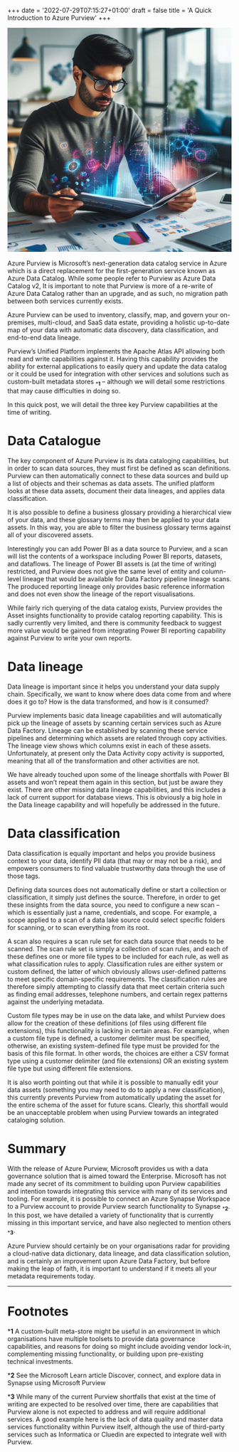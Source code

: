 +++
date = '2022-07-29T07:15:27+01:00'
draft = false
title = 'A Quick Introduction to Azure Purview'
+++

![Data Catalog](/images/2022/catalogue-of-data-ai-600.png)

Azure Purview is Microsoft’s next-generation data catalog service in Azure which is a direct replacement for the first-generation service known as Azure Data Catalog. While some people refer to Purview as Azure Data Catalog v2, It is important to note that Purview is more of a re-write of Azure Data Catalog rather than an upgrade, and as such, no migration path between both services currently exists.

Azure Purview can be used to inventory, classify, map, and govern your on-premises, multi-cloud, and SaaS data estate, providing a holistic up-to-date map of your data with automatic data discovery, data classification, and end-to-end data lineage.

Purview’s Unified Platform implements the Apache Atlas API allowing both read and write capabilities against it. Having this capability provides the ability for external applications to easily query and update the data catalog or it could be used for integration with other services and solutions such as custom-built metadata stores <sub>***1**</sub> – although we will detail some restrictions that may cause difficulties in doing so.

In this quick post, we will detail the three key Purview capabilities at the time of writing.

# Data Catalogue
The key component of Azure Purview is its data cataloging capabilities, but in order to scan data sources, they must first be defined as scan definitions. Purview can then automatically connect to these data sources and build up a list of objects and their schemas as data assets. The unified platform looks at these data assets, document their data lineages, and applies data classification.

It is also possible to define a business glossary providing a hierarchical view of your data, and these glossary terms may then be applied to your data assets. In this way, you are able to filter the business glossary terms against all of your discovered assets.

Interestingly you can add Power BI as a data source to Purview, and a scan will list the contents of a workspace including Power BI reports, datasets, and dataflows. The lineage of Power BI assets is (at the time of writing) restricted, and Purview does not give the same level of entity and column-level lineage that would be available for Data Factory pipeline lineage scans. The produced reporting lineage only provides basic reference information and does not even show the lineage of the report visualisations.

While fairly rich querying of the data catalog exists, Purview provides the Asset insights functionality to provide catalog reporting capability. This is sadly currently very limited, and there is community feedback to suggest more value would be gained from integrating Power BI reporting capability against Purview to write your own reports.

# Data lineage
Data lineage is important since it helps you understand your data supply chain. Specifically, we want to know where does data come from and where does it go to? How is the data transformed, and how is it consumed?

Purview implements basic data lineage capabilities and will automatically pick up the lineage of assets by scanning certain services such as Azure Data Factory. Lineage can be established by scanning these service pipelines and determining which assets are related through copy activities. The lineage view shows which columns exist in each of these assets. Unfortunately, at present only the Data Activity copy activity is supported, meaning that all of the transformation and other activities are not.

We have already touched upon some of the lineage shortfalls with Power BI assets and won’t repeat them again in this section, but just be aware they exist. There are other missing data lineage capabilities, and this includes a lack of current support for database views. This is obviously a big hole in the Data lineage capability and will hopefully be addressed in the future.

# Data classification
Data classification is equally important and helps you provide business context to your data, identify PII data (that may or may not be a risk), and empowers consumers to find valuable trustworthy data through the use of those tags.

Defining data sources does not automatically define or start a collection or classification, it simply just defines the source. Therefore, in order to get these insights from the data source, you need to configure a new scan – which is essentially just a name, credentials, and scope. For example, a scope applied to a scan of a data lake source could select specific folders for scanning, or to scan everything from its root.

A scan also requires a scan rule set for each data source that needs to be scanned. The scan rule set is simply a collection of scan rules, and each of these defines one or more file types to be included for each rule, as well as what classification rules to apply. Classification rules are either system or custom defined, the latter of which obviously allows user-defined patterns to meet specific domain-specific requirements. The classification rules are therefore simply attempting to classify data that meet certain criteria such as finding email addresses, telephone numbers, and certain regex patterns against the underlying metadata.

Custom file types may be in use on the data lake, and whilst Purview does allow for the creation of these definitions (of files using different file extensions), this functionality is lacking in certain areas. For example, when a custom file type is defined, a customer delimiter must be specified, otherwise, an existing system-defined file type must be provided for the basis of this file format. In other words, the choices are either a CSV format type using a customer delimiter (and file extensions) OR an existing system file type but using different file extensions.

It is also worth pointing out that while it is possible to manually edit your data assets (something you may need to do to apply a new classification), this currently prevents Purview from automatically updating the asset for the entire schema of the asset for future scans. Clearly, this shortfall would be an unacceptable problem when using Purview towards an integrated cataloging solution.

# Summary
With the release of Azure Purview, Microsoft provides us with a data governance solution that is aimed toward the Enterprise. Microsoft has not made any secret of its commitment to building upon Purview capabilities and intention towards integrating this service with many of its services and tooling. For example, it is possible to connect an Azure Synapse Workspace to a Purview account to provide Purview search functionality to Synapse <sub>***2**</sub>. In this post, we have detailed a variety of functionality that is currently missing in this important service, and have also neglected to mention others <sub>***3**</sub>.

Azure Purview should certainly be on your organisations radar for providing a cloud-native data dictionary, data lineage, and data classification solution, and is certainly an improvement upon Azure Data Factory, but before making the leap of faith, it is important to understand if it meets all your metadata requirements today.

---

# Footnotes
***1** A custom-built meta-store might be useful in an environment in which organisations have multiple toolsets to provide data governance capabilities, and reasons for doing so might include avoiding vendor lock-in, complementing missing functionality, or building upon pre-existing technical investments.

***2** See the Microsoft Learn article Discover, connect, and explore data in Synapse using Microsoft Purview

***3** While many of the current Purview shortfalls that exist at the time of writing are expected to be resolved over time, there are capabilities that Purview alone is not expected to address and will require additional services. A good example here is the lack of data quality and master data services functionality within Purview itself, although the use of third-party services such as Informatica or Cluedin are expected to integrate well with Purview.